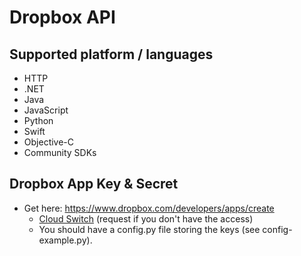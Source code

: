# Dropbox API

## Supported platform / languages

- HTTP
- .NET
- Java
- JavaScript
- Python
- Swift
- Objective-C
- Community SDKs

## Dropbox App Key & Secret

- Get here: https://www.dropbox.com/developers/apps/create
    - [Cloud Switch](https://www.dropbox.com/developers/apps/info/9pspc1npg8fzdun) (request if you don't have the access)
    - You should have a config.py file storing the keys (see config-example.py).
